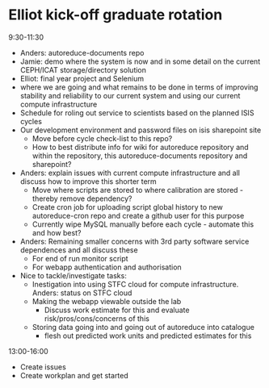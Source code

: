 Elliot kick-off graduate rotation 
=================================

9:30-11:30
* Anders: autoreduce-documents repo
* Jamie: demo where the system is now and in some detail on the current CEPH/ICAT storage/directory solution 
* Elliot: final year project and Selenium
* where we are going and what remains to be done in terms of improving stability and reliability to our current system and using our current compute infrastructure
* Schedule for roling out service to scientists based on the planned ISIS cycles
* Our development environment and password files on isis sharepoint site
  * Move before cycle check-list to this repo?
  * How to best distribute info for wiki for autoreduce repository and within the repository, this autoreduce-documents repository and sharepoint?
* Anders: explain issues with current compute infrastructure and all discuss how to improve this shorter term
  * Move where scripts are stored to where calibration are stored - thereby remove dependency?
  * Create cron job for uploading script global history to new autoreduce-cron repo and create a github user for this purpose
  * Currently wipe MySQL manually before each cycle - automate this and how best? 
* Anders: Remaining smaller concerns with 3rd party software service dependences and all discuss these
  * For end of run monitor script
  * For webapp authentication and authorisation
* Nice to tackle/investigate tasks:
  * Inestigation into using STFC cloud for compute infrastructure. Anders: status on STFC cloud
  * Making the webapp viewable outside the lab
    * Discuss work estimate for this and evaluate risk/pros/cons/concerns of this
  * Storing data going into and going out of autoreduce into catalogue
    * flesh out predicted work units and predicted estimates for this

13:00-16:00
* Create issues
* Create workplan and get started


